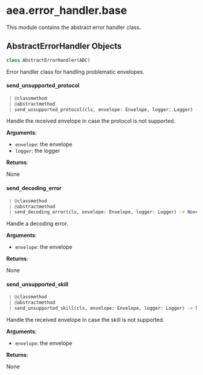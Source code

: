 <a name="aea.error_handler.base"></a>
# aea.error`_`handler.base

This module contains the abstract error handler class.

<a name="aea.error_handler.base.AbstractErrorHandler"></a>
## AbstractErrorHandler Objects

```python
class AbstractErrorHandler(ABC)
```

Error handler class for handling problematic envelopes.

<a name="aea.error_handler.base.AbstractErrorHandler.send_unsupported_protocol"></a>
#### send`_`unsupported`_`protocol

```python
 | @classmethod
 | @abstractmethod
 | send_unsupported_protocol(cls, envelope: Envelope, logger: Logger) -> None
```

Handle the received envelope in case the protocol is not supported.

**Arguments**:

- `envelope`: the envelope
- `logger`: the logger

**Returns**:

None

<a name="aea.error_handler.base.AbstractErrorHandler.send_decoding_error"></a>
#### send`_`decoding`_`error

```python
 | @classmethod
 | @abstractmethod
 | send_decoding_error(cls, envelope: Envelope, logger: Logger) -> None
```

Handle a decoding error.

**Arguments**:

- `envelope`: the envelope

**Returns**:

None

<a name="aea.error_handler.base.AbstractErrorHandler.send_unsupported_skill"></a>
#### send`_`unsupported`_`skill

```python
 | @classmethod
 | @abstractmethod
 | send_unsupported_skill(cls, envelope: Envelope, logger: Logger) -> None
```

Handle the received envelope in case the skill is not supported.

**Arguments**:

- `envelope`: the envelope

**Returns**:

None

